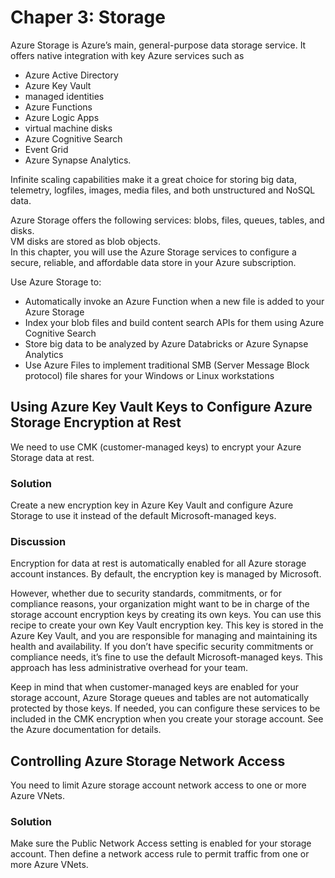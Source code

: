 # Chaper 3: Storage

Azure Storage is Azure’s main, general-purpose data storage service. 
It offers native integration with key Azure services such as 

- Azure Active Directory
- Azure Key Vault
- managed identities
- Azure Functions
- Azure Logic Apps
- virtual machine disks
- Azure Cognitive Search
- Event Grid
- Azure Synapse Analytics.  

Infinite scaling capabilities make it a great choice for 
storing big data, telemetry, logfiles, images, media files, 
and both unstructured and NoSQL data.

Azure Storage offers the following services: blobs, files, queues, tables, and disks.  
VM disks are stored as blob objects.  
In this chapter, you will use the Azure Storage services to configure 
a secure, reliable, and affordable data store in your Azure subscription.  

Use Azure Storage to:

- Automatically invoke an Azure Function when a new file is added to your Azure Storage
- Index your blob files and build content search APIs for them using Azure Cognitive Search
- Store big data to be analyzed by Azure Databricks or Azure Synapse Analytics
- Use Azure Files to implement traditional SMB (Server Message Block protocol) file shares for your Windows or Linux workstations

## Using Azure Key Vault Keys to Configure Azure Storage Encryption at Rest

We need to use CMK (customer-managed keys) to encrypt your Azure Storage data at rest.

### Solution

Create a new encryption key in Azure Key Vault and configure Azure Storage to use it instead of the default Microsoft-managed keys.

### Discussion

Encryption for data at rest is automatically enabled for all Azure storage account instances. 
By default, the encryption key is managed by Microsoft.

However, whether due to security standards, commitments, or for compliance 
reasons, your organization might want to be in charge of the storage account encryption keys by creating its own keys. You can use this recipe to create your own Key Vault encryption key. This key is stored in the Azure Key Vault, and you are responsible for managing and maintaining its health and availability. If you don’t have specific 
security commitments or compliance needs, it’s fine to use the default Microsoft-managed keys. This approach has less administrative overhead for your team.

Keep in mind that when customer-managed keys are enabled for your storage account, Azure Storage queues and tables are not automatically protected by those keys. If needed, you can configure these services to be included in the CMK encryption when you create your storage account. See the Azure documentation for details.

## Controlling Azure Storage Network Access

You need to limit Azure storage account network access to one or more Azure VNets.

### Solution

Make sure the Public Network Access setting is enabled for your storage account. Then define a network access rule to permit traffic from one or more Azure VNets.


